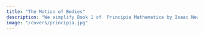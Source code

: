 ```yaml
---
title: "The Motion of Bodies"
description: "We simplify Book 1 of  Principia Mathematica by Isaac Newton"
image: "/covers/principia.jpg"
---
```

